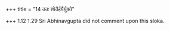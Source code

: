 +++
title = "14 ततः श्वेतैर्हयैर्युक्ते"

+++
1.12 1.29 Sri Abhinavgupta did not comment upon this sloka.
